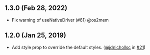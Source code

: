 ## 1.3.0 (Feb 28, 2022)

* Fix warning of useNativeDriver (#61) @os2mem
## 1.2.0 (Jan 25, 2019)

* Add style prop to override the default styles. ([@jdnichollsc](https://github.com/jdnichollsc) in [#21](https://github.com/heineiuo/react-native-animated-linear-gradient/pull/21))